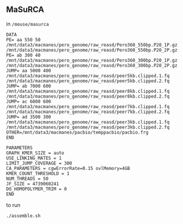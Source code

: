 MaSuRCA
--


in `/mouse/masurca`

    DATA
    PE= aa 550 50 /mnt/data3/macmanes/pero_genome/raw_reasd/Pero360_550bp.P20_1P.gz /mnt/data3/macmanes/pero_genome/raw_reasd/Pero360_550bp.P20_2P.gz
	PE= ab 300 40 /mnt/data3/macmanes/pero_genome/raw_reasd/Pero360_300bp.P20_1P.gz /mnt/data3/macmanes/pero_genome/raw_reasd/Pero360_300bp.P20_2P.gz
	JUMP= aa 5000 400 /mnt/data3/macmanes/pero_genome/raw_reasd/peer5kb.clipped.1.fq /mnt/data3/macmanes/pero_genome/raw_reasd/peer5kb.clipped.2.fq  
	JUMP= ab 7000 600 /mnt/data3/macmanes/pero_genome/raw_reasd/peer8kb.clipped.1.fq /mnt/data3/macmanes/pero_genome/raw_reasd/peer8kb.clipped.2.fq
	JUMP= ac 6000 600 /mnt/data3/macmanes/pero_genome/raw_reasd/peer7kb.clipped.1.fq /mnt/data3/macmanes/pero_genome/raw_reasd/peer7kb.clipped.2.fq
	JUMP= ad 3500 300 /mnt/data3/macmanes/pero_genome/raw_reasd/peer3kb.clipped.1.fq /mnt/data3/macmanes/pero_genome/raw_reasd/peer3kb.clipped.2.fq
    OTHER=/mnt/data3/macmanes/pacbio/temppacbio/pacbio.frg
    END
    
    PARAMETERS
    GRAPH_KMER_SIZE = auto
    USE_LINKING_MATES = 1
    LIMIT_JUMP_COVERAGE = 300
    CA_PARAMETERS = cgwErrorRate=0.15 ovlMemory=4GB
    KMER_COUNT_THRESHOLD = 1    
    NUM_THREADS = 50
    JF_SIZE = 4739060241
    DO_HOMOPOLYMER_TRIM = 0
    END

to run

	./assemble.sh

